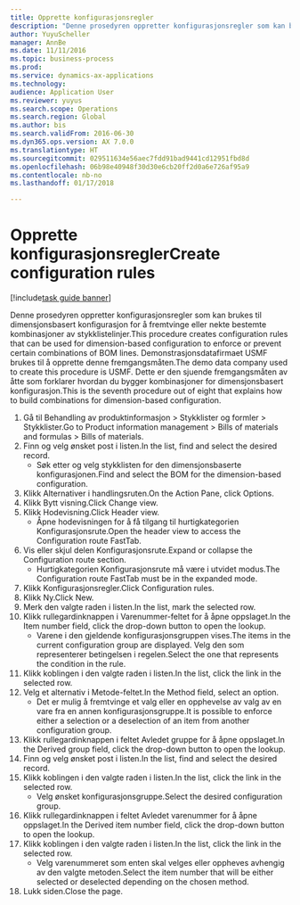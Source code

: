 ```yaml
--- 
title: Opprette konfigurasjonsregler
description: "Denne prosedyren oppretter konfigurasjonsregler som kan brukes til dimensjonsbasert konfigurasjon for å fremtvinge eller nekte bestemte kombinasjoner av stykklistelinjer."
author: YuyuScheller
manager: AnnBe
ms.date: 11/11/2016
ms.topic: business-process
ms.prod: 
ms.service: dynamics-ax-applications
ms.technology: 
audience: Application User
ms.reviewer: yuyus
ms.search.scope: Operations
ms.search.region: Global
ms.author: bis
ms.search.validFrom: 2016-06-30
ms.dyn365.ops.version: AX 7.0.0
ms.translationtype: HT
ms.sourcegitcommit: 029511634e56aec7fdd91bad9441cd12951fbd8d
ms.openlocfilehash: 06b98e40948f30d30e6cb20ff2d0a6e726af95a9
ms.contentlocale: nb-no
ms.lasthandoff: 01/17/2018

---
```

# <a name="create-configuration-rules"></a><span data-ttu-id="c7272-103">Opprette konfigurasjonsregler</span><span class="sxs-lookup"><span data-stu-id="c7272-103">Create configuration rules</span></span>

[!include[task guide banner](../../includes/task-guide-banner.md)]

<span data-ttu-id="c7272-104">Denne prosedyren oppretter konfigurasjonsregler som kan brukes til dimensjonsbasert konfigurasjon for å fremtvinge eller nekte bestemte kombinasjoner av stykklistelinjer.</span><span class="sxs-lookup"><span data-stu-id="c7272-104">This procedure creates configuration rules that can be used for dimension-based configuration to enforce or prevent certain combinations of BOM lines.</span></span> <span data-ttu-id="c7272-105">Demonstrasjonsdatafirmaet USMF brukes til å opprette denne fremgangsmåten.</span><span class="sxs-lookup"><span data-stu-id="c7272-105">The demo data company used to create this procedure is USMF.</span></span> <span data-ttu-id="c7272-106">Dette er den sjuende fremgangsmåten av åtte som forklarer hvordan du bygger kombinasjoner for dimensjonsbasert konfigurasjon.</span><span class="sxs-lookup"><span data-stu-id="c7272-106">This is the seventh procedure out of eight that explains how to build combinations for dimension-based configuration.</span></span>

1. <span data-ttu-id="c7272-107">Gå til Behandling av produktinformasjon > Stykklister og formler > Stykklister.</span><span class="sxs-lookup"><span data-stu-id="c7272-107">Go to Product information management > Bills of materials and formulas > Bills of materials.</span></span>
2. <span data-ttu-id="c7272-108">Finn og velg ønsket post i listen.</span><span class="sxs-lookup"><span data-stu-id="c7272-108">In the list, find and select the desired record.</span></span>
    * <span data-ttu-id="c7272-109">Søk etter og velg stykklisten for den dimensjonsbaserte konfigurasjonen.</span><span class="sxs-lookup"><span data-stu-id="c7272-109">Find and select the BOM for the dimension-based configuration.</span></span>  
3. <span data-ttu-id="c7272-110">Klikk Alternativer i handlingsruten.</span><span class="sxs-lookup"><span data-stu-id="c7272-110">On the Action Pane, click Options.</span></span>
4. <span data-ttu-id="c7272-111">Klikk Bytt visning.</span><span class="sxs-lookup"><span data-stu-id="c7272-111">Click Change view.</span></span>
5. <span data-ttu-id="c7272-112">Klikk Hodevisning.</span><span class="sxs-lookup"><span data-stu-id="c7272-112">Click Header view.</span></span>
    * <span data-ttu-id="c7272-113">Åpne hodevisningen for å få tilgang til hurtigkategorien Konfigurasjonsrute.</span><span class="sxs-lookup"><span data-stu-id="c7272-113">Open the header view to access the Configuration route FastTab.</span></span>  
6. <span data-ttu-id="c7272-114">Vis eller skjul delen Konfigurasjonsrute.</span><span class="sxs-lookup"><span data-stu-id="c7272-114">Expand or collapse the Configuration route section.</span></span>
    * <span data-ttu-id="c7272-115">Hurtigkategorien Konfigurasjonsrute må være i utvidet modus.</span><span class="sxs-lookup"><span data-stu-id="c7272-115">The Configuration route FastTab must be in the expanded mode.</span></span>  
7. <span data-ttu-id="c7272-116">Klikk Konfigurasjonsregler.</span><span class="sxs-lookup"><span data-stu-id="c7272-116">Click Configuration rules.</span></span>
8. <span data-ttu-id="c7272-117">Klikk Ny.</span><span class="sxs-lookup"><span data-stu-id="c7272-117">Click New.</span></span>
9. <span data-ttu-id="c7272-118">Merk den valgte raden i listen.</span><span class="sxs-lookup"><span data-stu-id="c7272-118">In the list, mark the selected row.</span></span>
10. <span data-ttu-id="c7272-119">Klikk rullegardinknappen i Varenummer-feltet for å åpne oppslaget.</span><span class="sxs-lookup"><span data-stu-id="c7272-119">In the Item number field, click the drop-down button to open the lookup.</span></span>
    * <span data-ttu-id="c7272-120">Varene i den gjeldende konfigurasjonsgruppen vises.</span><span class="sxs-lookup"><span data-stu-id="c7272-120">The items in the current configuration group are displayed.</span></span> <span data-ttu-id="c7272-121">Velg den som representerer betingelsen i regelen.</span><span class="sxs-lookup"><span data-stu-id="c7272-121">Select the one that represents the condition in the rule.</span></span>  
11. <span data-ttu-id="c7272-122">Klikk koblingen i den valgte raden i listen.</span><span class="sxs-lookup"><span data-stu-id="c7272-122">In the list, click the link in the selected row.</span></span>
12. <span data-ttu-id="c7272-123">Velg et alternativ i Metode-feltet.</span><span class="sxs-lookup"><span data-stu-id="c7272-123">In the Method field, select an option.</span></span>
    * <span data-ttu-id="c7272-124">Det er mulig å fremtvinge et valg eller en opphevelse av valg av en vare fra en annen konfigurasjonsgruppe.</span><span class="sxs-lookup"><span data-stu-id="c7272-124">It is possible to enforce either a selection or a deselection of an item from another configuration group.</span></span>  
13. <span data-ttu-id="c7272-125">Klikk rullegardinknappen i feltet Avledet gruppe for å åpne oppslaget.</span><span class="sxs-lookup"><span data-stu-id="c7272-125">In the Derived group field, click the drop-down button to open the lookup.</span></span>
14. <span data-ttu-id="c7272-126">Finn og velg ønsket post i listen.</span><span class="sxs-lookup"><span data-stu-id="c7272-126">In the list, find and select the desired record.</span></span>
15. <span data-ttu-id="c7272-127">Klikk koblingen i den valgte raden i listen.</span><span class="sxs-lookup"><span data-stu-id="c7272-127">In the list, click the link in the selected row.</span></span>
    * <span data-ttu-id="c7272-128">Velg ønsket konfigurasjonsgruppe.</span><span class="sxs-lookup"><span data-stu-id="c7272-128">Select the desired configuration group.</span></span>  
16. <span data-ttu-id="c7272-129">Klikk rullegardinknappen i feltet Avledet varenummer for å åpne oppslaget.</span><span class="sxs-lookup"><span data-stu-id="c7272-129">In the Derived item number field, click the drop-down button to open the lookup.</span></span>
17. <span data-ttu-id="c7272-130">Klikk koblingen i den valgte raden i listen.</span><span class="sxs-lookup"><span data-stu-id="c7272-130">In the list, click the link in the selected row.</span></span>
    * <span data-ttu-id="c7272-131">Velg varenummeret som enten skal velges eller oppheves avhengig av den valgte metoden.</span><span class="sxs-lookup"><span data-stu-id="c7272-131">Select the item number that will be either selected or deselected depending on the chosen method.</span></span>  
18. <span data-ttu-id="c7272-132">Lukk siden.</span><span class="sxs-lookup"><span data-stu-id="c7272-132">Close the page.</span></span>


